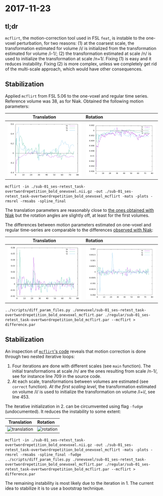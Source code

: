 # 2017-11-23

## tl;dr

   `mcflirt`, the motion-correction tool used in FSL `feat`, is
   instable to the one-voxel perturbation, for two reasons: (1) at the
   coarsest scale, the transformation estimated for volume /i/ is initialized
   from the transformation estimated for volume /i-1/; (2) the transformation
   estimated at scale /n/ is used to initialize the
   transformation at scale /n+1/. Fixing (1) is easy and it reduces
   instability. Fixing (2) is more complex, unless we completely get
   rid of the multi-scale approach, which would have other
   consequences.

## Stabilization

   Applied `mcflirt` from FSL 5.06 to the one-voxel and regular time
   series. Reference volume was 38, as for Niak. Obtained the
   following motion parameters:


  | Translation | Rotation |
  --------------|:---------|
  | ![translation](https://github.com/glatard/one-voxel/raw/master/mcflirt/translation.png) | ![rotation](https://github.com/glatard/one-voxel/raw/master/mcflirt/rotation.png) |

```
mcflirt -in ./sub-01_ses-retest_task-overtwordrepetition_bold_onevoxel.nii.gz -out ./sub-01_ses-retest_task-overtwordrepetition_bold_onevoxel_mcflirt -mats -plots -rmsrel -rmsabs -spline_final
```

  The translation parameters are reasonably close to [the ones
  obtained with
  Niak](https://github.com/glatard/one-voxel/tree/master/stabilized-niak-motion-correction)
  but the rotation angles are slightly off, at least for the first
  volumes.

  The differences between motion parameters estimated on one-voxel and
  regular time-series are comparable to the differences [observed with Niak](https://github.com/glatard/one-voxel/tree/master/robust-motion):
  
  | Translation | Rotation |
  --------------|:---------|
  | ![translation](https://github.com/glatard/one-voxel/raw/master/mcflirt/differences-translation.png) | ![rotation](https://github.com/glatard/one-voxel/raw/master/mcflirt/differences-rotation.png) |

```
../scripts/diff_param_files.py ./onevoxel/sub-01_ses-retest_task-overtwordrepetition_bold_onevoxel_mcflirt.par ./regular/sub-01_ses-retest_task-overtwordrepetition_bold_mcflirt.par --mcflirt > difference.par
```

## Stabilization

An inspection of [`mcflirt`'s
code](https://github.com/mangstad/FSL/blob/fsl-5.0.9/src/mcflirt/mcflirt.cc)
reveals that motion correction is done through two nested iterative loops:
1. Four iterations are done with different scales (see `main` function). The
initial transformations at scale /n/ are the ones resulting from scale /n-1/, see for instance line 709 in the source code.
2. At each scale, transformations between volumes are estimated (see `correct` function). *At the first scaling level*, the transformation estimated on volume /i/ is used to initialize the transformation on volume /i+i/, see line 453.

The iterative initialization in 2. can be circumvented using flag
`-fudge` (undocumented). It reduces the instability to some extent:

  | Translation | Rotation |
  --------------|:---------|
  | ![translation](https://github.com/glatard/one-voxel/raw/master/mcflirt/fudge/differences-translation.png) | ![rotation](https://github.com/glatard/one-voxel/raw/master/mcflirt/fudge/differences-rotation.png) |

```
mcflirt -in ./sub-01_ses-retest_task-overtwordrepetition_bold_onevoxel.nii.gz -out ./sub-01_ses-retest_task-overtwordrepetition_bold_onevoxel_mcflirt -mats -plots -rmsrel -rmsabs -spline_final -fudge
../scripts/diff_param_files.py ./onevoxel/sub-01_ses-retest_task-overtwordrepetition_bold_onevoxel_mcflirt.par ./regular/sub-01_ses-retest_task-overtwordrepetition_bold_mcflirt.par --mcflirt > difference.par
```

The remaining instability is most likely due to the iteration in 1. The current idea to stabilize it is to use a bootstrap technique.
